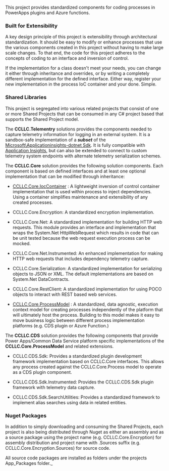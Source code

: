 This project provides standardized components for coding processes in PowerApps plugins and Azure functions. 

### Built for Extensibility
A key design principle of this project is extensibility through architectural 
standardization. It should be easy to modify or enhance processes that use the 
various components created in this project without having to make large scale 
changes. To that end, the code for this project adheres to the concepts of 
coding to an interface and inversion of control. 

If the implementation for a class doesn't meet your needs, you can change it 
either through inheritance and overrides, or by writing a completely different 
implementation for the defined interface. Either way, register your new implementation
 in the process IoC container and your done. Simple.

### Shared Libraries

This project is segregated into various related projects that consist of one or 
more Shared Projects that can be consumed in any C# project based that supports 
the Shared Project model.

The **CCLLC.Telementry** solutions provides the components needed to capture 
telemetry information for logging in an external system. It is a sandbox-safe 
implementation of a **_subset_** of the [Microsoft\Applicationinsights-dotnet Sdk][l_sdk]. 
It is fully compatible with [Application Insights][l_ai], but can also be extended 
to connect to custom telemetry system endpoints with alternate telemetry serialization schemes.

 [l_sdk]:(https://github.com/Microsoft/ApplicationInsights-dotnet)
 [l_ai]:(https://azure.microsoft.com/en-us/services/application-insights/)

The **CCLLC.Core** solution provides the following solution components. Each component is 
based on defined interfaces and at least one optional implementation that can be modified 
through inheritance:

- [CCLLC.Core.IocContainer](/docs/CCLLC.Core.IocContainer.md) : A lightweight inversion of control container implementation that is 
used within process to inject dependencies. Using a container simplifies maintenance and 
extensibility of any created processes.

- CCLLC.Core.Encryption: A standardized encryption implementation. 

- CCLLC.Core.Net: A standardized implementation for building HTTP web requests. This module 
provides an interface and implementation that wraps the System.Net HttpWebRequest which 
results in code that can be unit tested because the web request execution process can be mocked. 

- CCLLC.Core.Net.Instrumented: An enhanced implementation for making HTTP web requests that includes 
dependency telemetry capture.

- CCLLC.Core.Serialization: A standardized implementation for serializing objects to JSON or XML. 
The default implementations are based on System.Net DataContracts.

- CCLLC.Core.RestClient: A standardized implementation for using POCO objects to interact with 
REST based web services.

- [CCLLC.Core.ProcessModel](/docs/CCLLC.Core.ProcessModel.md) : A standardized, data agnostic, execution context model for creating 
processes independently of the platform that will ultimately host the process. Building to 
this model makes it easy to move business logic between different process implementation platforms
(e.g. CDS plugin or Azure Function.)

The **CCLLC.CDS** solution provides the following components that provide Power Apps/Common Data 
Service platform specific implementations of the **CCLLC.Core.ProcessModel** and related extensions.

- CCLLC.CDS.Sdk: Provides a standardized plugin development framework implementation based on 
CCLLC.Core interfaces. This allows any process created against the CCLLC.Core.Process model 
to operate as a CDS plugin component.

- CCLLC.CDS.Sdk.Instrumented: Provides the CCLLC.CDS.Sdk plugin framework with telemetry data capture.

- CCLLC.CDS.Sdk.SearchUtilities: Provides a standardized framework to implement alias searches 
using data in related entities. 

### Nuget Packages

In addition to simply downloading and consuming the Shared Projects, each project is also being distributed through
Nuget as either an assembly and as a source package using the project name (e.g. CCLLC.Core.Encryption) for assembly
distribution and project name with .Sources suffix (e.g. CCLLC.Core.Encryption.Sources) for source code. 

All source code packages are installed as folders under the projects App_Packages folder._

